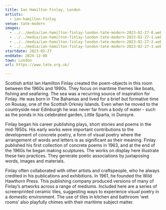```yaml
---
title: Ian Hamilton Finlay, London
artists:
  - ian-hamilton-finlay
venue: tate-modern
images:
  - ../../media/ian-hamilton-finlay-london-tate-modern-2023-02-27-0.webp
  - ../../media/ian-hamilton-finlay-london-tate-modern-2023-02-27-1.webp
  - ../../media/ian-hamilton-finlay-london-tate-modern-2023-02-27-2.webp
  - ../../media/ian-hamilton-finlay-london-tate-modern-2023-02-27-3.webp
startdate: 2023-02-27
enddate: 2024-12-08
town: London
url: https://www.tate.org.uk/

---
```


Scottish artist Ian Hamilton Finlay created the poem-objects in this room between the 1960s and 1990s. They focus on maritime themes like boats, fishing and seafaring. The sea was a recurring source of inspiration for Finlay. He was born in The Bahamas and lived for a brief but formative time on Rousay, one of the Scottish Orkney Islands. Even when he moved to the countryside near Edinburgh he was never far from a body of water - such as the ponds in his celebrated garden, Little Sparta, in Dunsyre.

Finlay began his career publishing plays, short stories and poems in the mid-1950s. His early works were important contributions to the development of concrete poetry, a form of visual poetry where the arrangement of words and letters is as significant as their meaning. Finlay published his first collection of concrete poems in 1963, and at the end of the 1960s he began making sculptures. The works on display here illustrate these two practices. They generate poetic associations by juxtaposing words, images and materials.

Finlay often collaborated with other artists and craftspeople, who he always credited in his publications and exhibitions. In 1961, he founded the Wild Hawthorn Press. This publishing company produced versions of many of Finlay’s artworks across a range of mediums. Included here are a series of screenprinted ceramic tiles, suggesting ways to experience visual poetry in a domestic environment. The use of tiles in kitchen and bathroom ‘wet rooms’ also playfully chimes with their maritime subject matter.